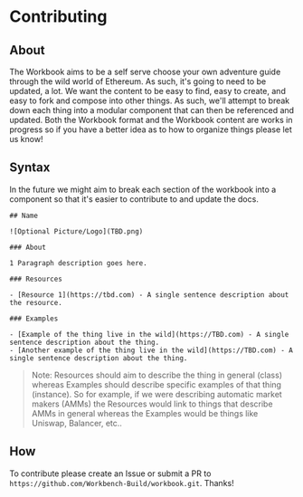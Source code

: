 # Contributing

## About

The Workbook aims to be a self serve choose your own adventure guide through the wild world of Ethereum. As such, it's going to need to be updated, a lot. We want the content to be easy to find, easy to create, and easy to fork and compose into other things. As such, we'll attempt to break down each thing into a modular component that can then be referenced and updated. Both the Workbook format and the Workbook content are works in progress so if you have a better idea as to how to organize things please let us know!

## Syntax

In the future we might aim to break each section of the workbook into a component so that it's easier to contribute to and update the docs.

```
## Name

![Optional Picture/Logo](TBD.png)

### About

1 Paragraph description goes here.

### Resources

- [Resource 1](https://tbd.com) - A single sentence description about the resource.

### Examples

- [Example of the thing live in the wild](https://TBD.com) - A single sentence description about the thing.
- [Another example of the thing live in the wild](https://TBD.com) - A single sentence description about the thing.
```

> Note: Resources should aim to describe the thing in general (class) whereas Examples should describe specific examples of that thing (instance). So for example, if we were describing automatic market makers (AMMs) the Resources would link to things that describe AMMs in general whereas the Examples would be things like Uniswap, Balancer, etc..

## How

To contribute please create an Issue or submit a PR to `https://github.com/Workbench-Build/workbook.git`. Thanks!
